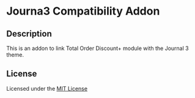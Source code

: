 # Journa3 Compatibility Addon

## Description
This is an addon to link Total Order Discount+ module with the Journal 3 theme.

## License
Licensed under the [MIT License](https://git.io/JtjFW)
